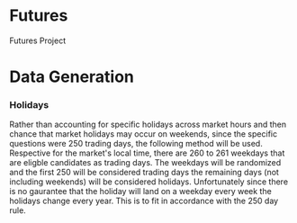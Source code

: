 # Futures
Futures Project

# Data Generation

### Holidays
Rather than accounting for specific holidays across market hours and then chance that market holidays may occur on weekends, since the specific questions were 250 trading days, the following method will be used. Respective for the market's local time, there are 260 to 261 weekdays that are eligble candidates as trading days. The weekdays will be randomized and the first 250 will be considered trading days the remaining days (not including weekends) will be considered holidays. Unfortunately since there is no gaurantee that the holiday will land on a weekday every week the holidays change every year. This is to fit in accordance with the 250 day rule.
